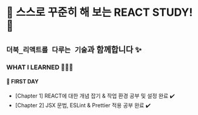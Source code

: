 # 🫧 스스로 꾸준히 해 보는 REACT STUDY! 🫧

## `더북_리액트를 다루는 기술`과 함께합니다 ✨

### WHAT I LEARNED 👩🏻‍💻

#### 📌 FIRST DAY

- [Chapter 1] REACT에 대한 개념 잡기 & 작업 환경 공부 및 설정 완료 ✔️
- [Chapter 2] JSX 문법, ESLint & Prettier 적용 공부 완료 ✔️

